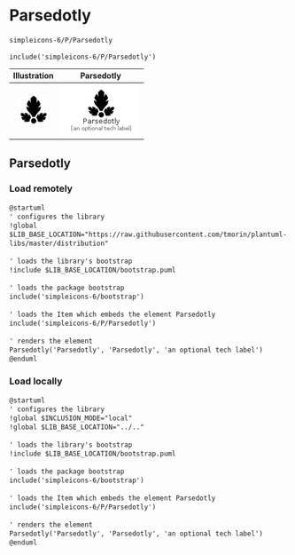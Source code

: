 # Parsedotly


```text
simpleicons-6/P/Parsedotly
```

```text
include('simpleicons-6/P/Parsedotly')
```



| Illustration | Parsedotly |
| :---: | :---: |
| ![illustration for Illustration](../../simpleicons-6/P/Parsedotly.png) | ![illustration for Parsedotly](../../simpleicons-6/P/Parsedotly.Local.png) |




## Parsedotly

### Load remotely
```plantuml
@startuml
' configures the library
!global $LIB_BASE_LOCATION="https://raw.githubusercontent.com/tmorin/plantuml-libs/master/distribution"

' loads the library's bootstrap
!include $LIB_BASE_LOCATION/bootstrap.puml

' loads the package bootstrap
include('simpleicons-6/bootstrap')

' loads the Item which embeds the element Parsedotly
include('simpleicons-6/P/Parsedotly')

' renders the element
Parsedotly('Parsedotly', 'Parsedotly', 'an optional tech label')
@enduml
```

### Load locally
```plantuml
@startuml
' configures the library
!global $INCLUSION_MODE="local"
!global $LIB_BASE_LOCATION="../.."

' loads the library's bootstrap
!include $LIB_BASE_LOCATION/bootstrap.puml

' loads the package bootstrap
include('simpleicons-6/bootstrap')

' loads the Item which embeds the element Parsedotly
include('simpleicons-6/P/Parsedotly')

' renders the element
Parsedotly('Parsedotly', 'Parsedotly', 'an optional tech label')
@enduml
```

